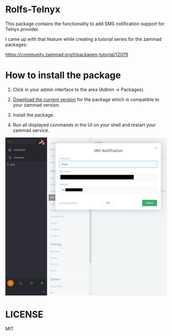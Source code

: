 # Rolfs-Telnyx

This package contains the functionality to add SMS notification support for Telnyx provider.

I came up with that feature while creating a tutorial series for the zammad packages:

https://community.zammad.org/t/packages-tutorial/12079

# How to install the package

1. Click in your admin interface to the area (Admin -> Packages).

2. [Download the current version](https://github.com/rolfschmidt/Rolfs-Telnyx/releases) for the package which is compatible to your zammad version.

3. Install the package.

4. Run all displayed commands in the UI on your shell and restart your zammad service.

![Telnyx](.idea/admin_sms.png)

# LICENSE

MIT
